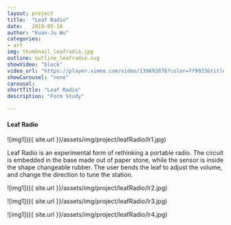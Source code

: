 ```yaml
---
layout: project
title:  "Leaf Radio"
date:   2010-05-10
author: "Kuan-Ju Wu"
categories:
- art
img: thumbnail_leafradio.jpg
outline: outline_leafradio.svg
showVideo: "block"
video_url: "https://player.vimeo.com/video/139892076?color=ff9933&title=0&byline=0&portrait=0"
showCarousel: "none"
carousel:
shortTitle: "Leaf Radio"
description: "Form Study"

---
```

#### Leaf Radio ####

![img1]({{ site.url }}/assets/img/project/leafRadio/lr1.jpg)

Leaf Radio is an experimental form of rethinking a portable radio.
The circuit is embedded in the base made out of paper stone, while the sensor
is inside the shape changeable rubber. The user bends the leaf to adjust the volume, and change the direction to tune the station.

![img1]({{ site.url }}/assets/img/project/leafRadio/lr2.jpg)

![img1]({{ site.url }}/assets/img/project/leafRadio/lr3.jpg)

![img1]({{ site.url }}/assets/img/project/leafRadio/lr4.jpg)
